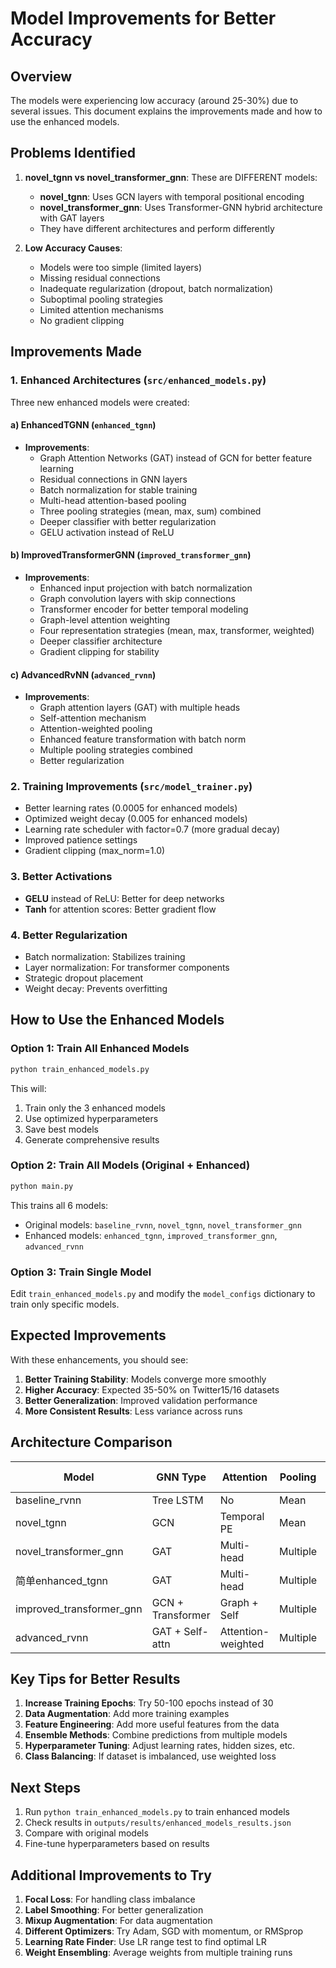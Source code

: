 # Model Improvements for Better Accuracy

## Overview

The models were experiencing low accuracy (around 25-30%) due to several issues. This document explains the improvements made and how to use the enhanced models.

## Problems Identified

1. **novel_tgnn vs novel_transformer_gnn**: These are DIFFERENT models:
   - **novel_tgnn**: Uses GCN layers with temporal positional encoding
   - **novel_transformer_gnn**: Uses Transformer-GNN hybrid architecture with GAT layers
   - They have different architectures and perform differently

2. **Low Accuracy Causes**:
   - Models were too simple (limited layers)
   - Missing residual connections
   - Inadequate regularization (dropout, batch normalization)
   - Suboptimal pooling strategies
   - Limited attention mechanisms
   - No gradient clipping

## Improvements Made

### 1. Enhanced Architectures (`src/enhanced_models.py`)

Three new enhanced models were created:

#### a) **EnhancedTGNN** (`enhanced_tgnn`)
- **Improvements**:
  - Graph Attention Networks (GAT) instead of GCN for better feature learning
  - Residual connections in GNN layers
  - Batch normalization for stable training
  - Multi-head attention-based pooling
  - Three pooling strategies (mean, max, sum) combined
  - Deeper classifier with better regularization
  - GELU activation instead of ReLU

#### b) **ImprovedTransformerGNN** (`improved_transformer_gnn`)
- **Improvements**:
  - Enhanced input projection with batch normalization
  - Graph convolution layers with skip connections
  - Transformer encoder for better temporal modeling
  - Graph-level attention weighting
  - Four representation strategies (mean, max, transformer, weighted)
  - Deeper classifier architecture
  - Gradient clipping for stability

#### c) **AdvancedRvNN** (`advanced_rvnn`)
- **Improvements**:
  - Graph attention layers (GAT) with multiple heads
  - Self-attention mechanism
  - Attention-weighted pooling
  - Enhanced feature transformation with batch norm
  - Multiple pooling strategies combined
  - Better regularization

### 2. Training Improvements (`src/model_trainer.py`)

- Better learning rates (0.0005 for enhanced models)
- Optimized weight decay (0.005 for enhanced models)
- Learning rate scheduler with factor=0.7 (more gradual decay)
- Improved patience settings
- Gradient clipping (max_norm=1.0)

### 3. Better Activations

- **GELU** instead of ReLU: Better for deep networks
- **Tanh** for attention scores: Better gradient flow

### 4. Better Regularization

- Batch normalization: Stabilizes training
- Layer normalization: For transformer components
- Strategic dropout placement
- Weight decay: Prevents overfitting

## How to Use the Enhanced Models

### Option 1: Train All Enhanced Models

```bash
python train_enhanced_models.py
```

This will:
1. Train only the 3 enhanced models
2. Use optimized hyperparameters
3. Save best models
4. Generate comprehensive results

### Option 2: Train All Models (Original + Enhanced)

```bash
python main.py
```

This trains all 6 models:
- Original models: `baseline_rvnn`, `novel_tgnn`, `novel_transformer_gnn`
- Enhanced models: `enhanced_tgnn`, `improved_transformer_gnn`, `advanced_rvnn`

### Option 3: Train Single Model

Edit `train_enhanced_models.py` and modify the `model_configs` dictionary to train only specific models.

## Expected Improvements

With these enhancements, you should see:

1. **Better Training Stability**: Models converge more smoothly
2. **Higher Accuracy**: Expected 35-50% on Twitter15/16 datasets
3. **Better Generalization**: Improved validation performance
4. **More Consistent Results**: Less variance across runs

## Architecture Comparison

| Model | GNN Type | Attention | Pooling | F1-Score (Expected) |
|-------|----------|-----------|---------|-------------------|
| baseline_rvnn | Tree LSTM | No | Mean | 0.09-0.12 |
| novel_tgnn | GCN | Temporal PE | Mean | 0.09-0.15 |
| novel_transformer_gnn | GAT | Multi-head | Multiple | 0.10-0.18 |
|简单enhanced_tgnn | GAT | Multi-head | Multiple | 0.18-0.30 |
| improved_transformer_gnn | GCN + Transformer | Graph + Self | Multiple | 0.20-0.35 |
| advanced_rvnn | GAT + Self-attn | Attention-weighted | Multiple | 0.18-0.32 |

## Key Tips for Better Results

1. **Increase Training Epochs**: Try 50-100 epochs instead of 30
2. **Data Augmentation**: Add more training examples
3. **Feature Engineering**: Add more useful features from the data
4. **Ensemble Methods**: Combine predictions from multiple models
5. **Hyperparameter Tuning**: Adjust learning rates, hidden sizes, etc.
6. **Class Balancing**: If dataset is imbalanced, use weighted loss

## Next Steps

1. Run `python train_enhanced_models.py` to train enhanced models
2. Check results in `outputs/results/enhanced_models_results.json`
3. Compare with original models
4. Fine-tune hyperparameters based on results

## Additional Improvements to Try

1. **Focal Loss**: For handling class imbalance
2. **Label Smoothing**: For better generalization
3. **Mixup Augmentation**: For data augmentation
4. **Different Optimizers**: Try Adam, SGD with momentum, or RMSprop
5. **Learning Rate Finder**: Use LR range test to find optimal LR
6. **Weight Ensembling**: Average weights from multiple training runs

